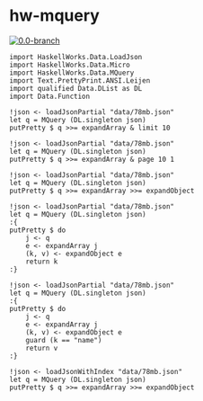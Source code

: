 # hw-mquery
[![0.0-branch](https://circleci.com/gh/haskell-works/hw-mquery/tree/0.0-branch.svg?style=svg)](https://circleci.com/gh/haskell-works/hw-mquery/tree/0.0-branch)

```
import HaskellWorks.Data.LoadJson
import HaskellWorks.Data.Micro
import HaskellWorks.Data.MQuery
import Text.PrettyPrint.ANSI.Leijen
import qualified Data.DList as DL
import Data.Function
```

```
!json <- loadJsonPartial "data/78mb.json"
let q = MQuery (DL.singleton json)
putPretty $ q >>= expandArray & limit 10
```

```
!json <- loadJsonPartial "data/78mb.json"
let q = MQuery (DL.singleton json)
putPretty $ q >>= expandArray & page 10 1
```

```
!json <- loadJsonPartial "data/78mb.json"
let q = MQuery (DL.singleton json)
putPretty $ q >>= expandArray >>= expandObject
```

```
!json <- loadJsonPartial "data/78mb.json"
let q = MQuery (DL.singleton json)
:{
putPretty $ do
    j <- q
    e <- expandArray j
    (k, v) <- expandObject e
    return k
:}
```

```
!json <- loadJsonPartial "data/78mb.json"
let q = MQuery (DL.singleton json)
:{
putPretty $ do
    j <- q
    e <- expandArray j
    (k, v) <- expandObject e
    guard (k == "name")
    return v
:}
```

```
!json <- loadJsonWithIndex "data/78mb.json"
let q = MQuery (DL.singleton json)
putPretty $ q >>= expandArray >>= expandObject
```
